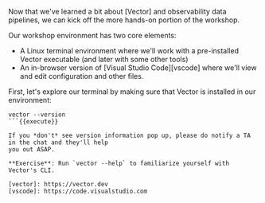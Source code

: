 Now that we've learned a bit about [Vector] and observability data pipelines, we can kick off the
more hands-on portion of the workshop.

Our workshop environment has two core elements:

* A Linux terminal environment where we'll work with a pre-installed Vector executable (and later
  with some other tools)
* An in-browser version of [Visual Studio Code][vscode] where we'll view and edit configuration and
  other files.

First, let's explore our terminal by making sure that Vector is installed in our environment:

```
vector --version
```{{execute}}

If you *don't* see version information pop up, please do notify a TA in the chat and they'll help
you out ASAP.

**Exercise**: Run `vector --help` to familiarize yourself with Vector's CLI.

[vector]: https://vector.dev
[vscode]: https://code.visualstudio.com